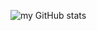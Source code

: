![my GitHub stats](https://github-readme-stats.vercel.app/api?username=Faked2378&show_icons=true&theme=tokyonight)
[](https://discord.com/channels/1198725027315589200/1198725028196405411/1198725282564161662) 
